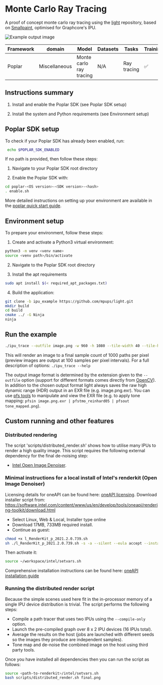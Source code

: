 # Monte Carlo Ray Tracing
A proof of concept monte carlo ray tracing using the [light](https://github.com/mpups/light) repository, based on [Smallpaint](https://users.cg.tuwien.ac.at/zsolnai/gfx/smallpaint/), optimised for Graphcore's IPU.

![Example output image](images/example.png)

| Framework | domain | Model | Datasets | Tasks| Training| Inference |
|-------------|-|------|-------|-------|-------|---|
| Poplar | Miscellaneous | Monte carlo ray tracing | N/A | Ray tracing | ✅ | ✅ |


## Instructions summary

1. Install and enable the Poplar SDK (see Poplar SDK setup)

2. Install the system and Python requirements (see Environment setup)


## Poplar SDK setup
To check if your Poplar SDK has already been enabled, run:
```bash
 echo $POPLAR_SDK_ENABLED
 ```

If no path is provided, then follow these steps:
1. Navigate to your Poplar SDK root directory

2. Enable the Poplar SDK with:
```bash 
cd poplar-<OS version>-<SDK version>-<hash>
. enable.sh
```

More detailed instructions on setting up your environment are available in the [poplar quick start guide](https://docs.graphcore.ai/projects/graphcloud-poplar-quick-start/en/latest/).


## Environment setup
To prepare your environment, follow these steps:

1. Create and activate a Python3 virtual environment:
```bash
python3 -m venv <venv name>
source <venv path>/bin/activate
```

2. Navigate to the Poplar SDK root directory

3. Install the apt requirements
```bash
sudo apt install $(< required_apt_packages.txt)
```

4. Build the application:
```bash
git clone -b ipu_example https://github.com/mpups/light.git
mkdir build
cd build
cmake ../ -G Ninja
ninja
```


## Run the example
```bash
./ipu_trace --outfile image.png -w 960 -h 1080 --tile-width 40 --tile-height 18 --samples 1000 --samples-per-step 100 --ipus 1
```

This will render an image to a final sample count of 1000 paths per pixel (preview images are output at 100 samples per pixel intervals). For a full description of options: `./ipu_trace --help`

The output image format is determined by the extension given to the `--outfile` option (support for different formats comes directly from [OpenCV](https://opencv.org/)). In addition to the chosen output format light always saves the raw high dynamic range (HDR) output in an EXR file (e.g. image.png.exr). You can use [pfs tools](http://pfstools.sourceforge.net) to manipulate and view the EXR file (e.g. to apply tone mapping: `pfsin image.png.exr | pfstmo_reinhard05 | pfsout tone_mapped.png`).


## Custom running and other features

### Distributed rendering

The script 'scripts/distributed_render.sh' shows how to utilise many IPUs to render a high quality image. This script requires the following external dependency for the final de-noising step:
* [Intel Open Image Denoiser](https://www.openimagedenoise.org/).

### Minimal instructions for a local install of Intel's renderkit (Open Image Denoiser)

Licensing details for oneAPI can be found here: [oneAPI licensing](https://software.intel.com/content/www/us/en/develop/articles/free-intel-software-developer-tools.html).
Download installer script from: https://software.intel.com/content/www/us/en/develop/tools/oneapi/rendering-toolkit/download.html

* Select Linux, Web & Local, Installer type online
* Download 17MB, 733MB required install.
* Continue as guest:
```bash
chmod +x l_RenderKit_p_2021.2.0.739.sh
sh ./l_RenderKit_p_2021.2.0.739.sh -s -a --silent --eula accept --install-dir ~/workspace/intel
```

Then activate it:
```bash
source ~/workspace/intel/setvars.sh
```

Comprehensive installation instructions can be found here: [oneAPI installation guide](https://software.intel.com/content/www/us/en/develop/documentation/installation-guide-for-intel-oneapi-toolkits-linux/top.html)

### Running the distributed render script

Because the simple scenes used here fit in the in-processor memory of a single IPU device distribution is trivial. The script performs the following steps:
* Compile a path tracer that uses two IPUs using the `--compile-only` option.
* Launch the pre-compiled graph over 8 x 2 IPU devices (16 IPUs total).
* Average the results on the host (jobs are launched with different seeds so the images they produce are independent samples).
* Tone map and de-noise the combined image on the host using third party tools.

Once you have installed all dependencies then you can run the script as follows:
```bash
source <path-to-renderkit>/intel/setvars.sh
bash scripts/distributed_render.sh final.png
```
